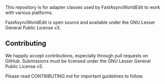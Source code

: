 This repository is for adapter classes used by FastAsyncWorldEdit to work with
various platforms.

FastAsyncWorldEdit is open source and available under the GNU Lesser General Public
License v3.

Contributing
------------

We happily accept contributions, especially through pull requests on GitHub.
Submissions must be licensed under the GNU Lesser General Public License v3.

Please read CONTRIBUTING.md for important guidelines to follow.
